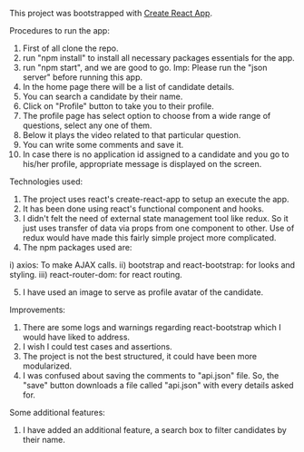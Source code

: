 This project was bootstrapped with [Create React App](https://github.com/facebook/create-react-app).

Procedures to run the app:

1) First of all clone the repo.
2) run "npm install" to install all necessary packages essentials for the app.
3) run "npm start", and we are good to go.
Imp: Please run the "json server" before running this app.
4) In the home page there will be a list of candidate details.
5) You can search a candidate by their name.
6) Click on "Profile" button to take you to their profile.
7) The profile page has select option to choose from a wide range of questions, select any one of them.
8) Below it plays the video related to that particular question.
9) You can write some comments and save it.
10) In case there is no application id assigned to a candidate and you go to his/her profile, appropriate
message is displayed on the screen.

Technologies used:

1) The project uses react's create-react-app to setup an execute the app.
2) It has been done using react's functional component and hooks.
3) I didn't felt the need of external state management tool like redux. So it just uses transfer of data via
props from one component to other. Use of redux would have made this fairly simple project more complicated.
4) The npm packages used are:

i) axios: To make AJAX calls.
ii) bootstrap and react-bootstrap: for looks and styling.
iii) react-router-dom: for react routing.

5) I have used an image to serve as profile avatar of the candidate.

Improvements:

1) There are some logs and warnings regarding react-bootstrap which I would have liked to address.
2) I wish I could test cases and assertions.
3) The project is not the best structured, it could have been more modularized.
4) I was confused about saving the comments to "api.json" file. So, the "save" button downloads a file called
"api.json" with every details asked for.

Some additional features:

1) I have added an additional feature, a search box to filter candidates by their name.

